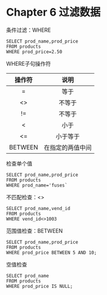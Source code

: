# Chapter 6 过滤数据

条件过滤：WHERE

```mysql
SELECT prod_name,prod_price
FROM products
WHERE prod_price=2.50
```

WHERE子句操作符

| 操作符  |       说明       |
| :-----: | :--------------: |
|    =    |       等于       |
|   <>    |      不等于      |
|   !=    |      不等于      |
|    <    |       小于       |
|   <=    |     小于等于     |
| BETWEEN | 在指定的两值中间 |

检查单个值

```mysql
SELECT prod_name,prod_price
FROM products
WHERE prod_name='fuses`
```

不匹配检查：<>

```mysql
SELECT prod_name,vend_id
FROM products
WHERE vend_id<>1003
```

范围值检查：BETWEEN

```mysql
SELECT prod_name,prod_price
FROM products
WHERE prod_price BETWEEN 5 AND 10;
```

空值检查

```mysql
SELECT prod_name
FROM products
WHERE prod_price IS NULL;
```



